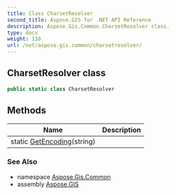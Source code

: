 ```yaml
---
title: Class CharsetResolver
second_title: Aspose.GIS for .NET API Reference
description: Aspose.Gis.Common.CharsetResolver class. 
type: docs
weight: 110
url: /net/aspose.gis.common/charsetresolver/
---
```

## CharsetResolver class

```csharp
public static class CharsetResolver
```

## Methods

| Name | Description |
| --- | --- |
| static [GetEncoding](../../aspose.gis.common/charsetresolver/getencoding/)(string) |  |

### See Also

* namespace [Aspose.Gis.Common](../../aspose.gis.common/)
* assembly [Aspose.GIS](../../)



